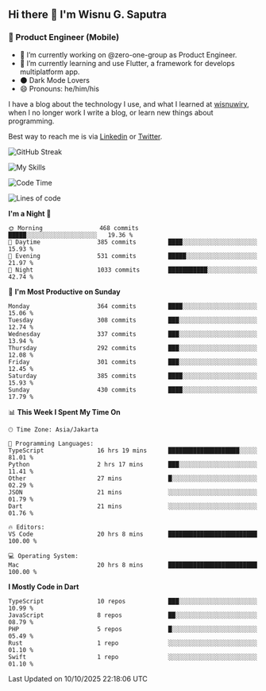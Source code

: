 ## Hi there 👋 I'm Wisnu G. Saputra

### :mobile_phone_off: Product Engineer (Mobile)

- 🔭 I’m currently working on @zero-one-group as Product Engineer.
- 🌱 I’m currently learning and use Flutter, a framework for develops multiplatform app.
- 🌑 Dark Mode Lovers
- 😄 Pronouns: he/him/his

I have a blog about the technology I use, and what I learned at [wisnuwiry](https://wisnuwiry.space/), when I no longer work I write a blog, or learn new things about programming.

Best way to reach me is via [Linkedin](https://www.linkedin.com/in/wisnu-saputra/) or [Twitter](https://twitter.com/wisnuwiry).

![GitHub Streak](https://streak-stats.demolab.com?user=wisnuwiry&theme=dark&hide_border=true)

![My Skills](https://skillicons.dev/icons?i=dart,flutter,kotlin,swift,go,js,css,neovim,git,linux&perline=5)

<!--START_SECTION:waka-->
![Code Time](http://img.shields.io/badge/Code%20Time-2%2C197%20hrs%2042%20mins-blue)

![Lines of code](https://img.shields.io/badge/From%20Hello%20World%20I%27ve%20Written-2.8%20million%20lines%20of%20code-blue)

**I'm a Night 🦉** 

```text
🌞 Morning                468 commits         █████░░░░░░░░░░░░░░░░░░░░   19.36 % 
🌆 Daytime                385 commits         ████░░░░░░░░░░░░░░░░░░░░░   15.93 % 
🌃 Evening                531 commits         █████░░░░░░░░░░░░░░░░░░░░   21.97 % 
🌙 Night                  1033 commits        ███████████░░░░░░░░░░░░░░   42.74 % 
```
📅 **I'm Most Productive on Sunday** 

```text
Monday                   364 commits         ████░░░░░░░░░░░░░░░░░░░░░   15.06 % 
Tuesday                  308 commits         ███░░░░░░░░░░░░░░░░░░░░░░   12.74 % 
Wednesday                337 commits         ███░░░░░░░░░░░░░░░░░░░░░░   13.94 % 
Thursday                 292 commits         ███░░░░░░░░░░░░░░░░░░░░░░   12.08 % 
Friday                   301 commits         ███░░░░░░░░░░░░░░░░░░░░░░   12.45 % 
Saturday                 385 commits         ████░░░░░░░░░░░░░░░░░░░░░   15.93 % 
Sunday                   430 commits         ████░░░░░░░░░░░░░░░░░░░░░   17.79 % 
```


📊 **This Week I Spent My Time On** 

```text
🕑︎ Time Zone: Asia/Jakarta

💬 Programming Languages: 
TypeScript               16 hrs 19 mins      ████████████████████░░░░░   81.01 % 
Python                   2 hrs 17 mins       ███░░░░░░░░░░░░░░░░░░░░░░   11.41 % 
Other                    27 mins             █░░░░░░░░░░░░░░░░░░░░░░░░   02.29 % 
JSON                     21 mins             ░░░░░░░░░░░░░░░░░░░░░░░░░   01.79 % 
Dart                     21 mins             ░░░░░░░░░░░░░░░░░░░░░░░░░   01.76 % 

🔥 Editors: 
VS Code                  20 hrs 8 mins       █████████████████████████   100.00 % 

💻 Operating System: 
Mac                      20 hrs 8 mins       █████████████████████████   100.00 % 
```

**I Mostly Code in Dart** 

```text
TypeScript               10 repos            ███░░░░░░░░░░░░░░░░░░░░░░   10.99 % 
JavaScript               8 repos             ██░░░░░░░░░░░░░░░░░░░░░░░   08.79 % 
PHP                      5 repos             █░░░░░░░░░░░░░░░░░░░░░░░░   05.49 % 
Rust                     1 repo              ░░░░░░░░░░░░░░░░░░░░░░░░░   01.10 % 
Swift                    1 repo              ░░░░░░░░░░░░░░░░░░░░░░░░░   01.10 % 
```




 Last Updated on 10/10/2025 22:18:06 UTC
<!--END_SECTION:waka-->
